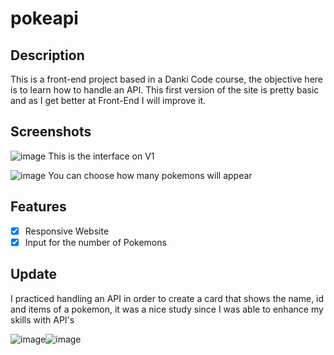 # pokeapi

## Description
This is a front-end project based in a Danki Code course, the objective here is to learn how to handle an API.
This first version of the site is pretty basic and as I get better at Front-End I will improve it.

## Screenshots

![image](https://user-images.githubusercontent.com/6317729/220955876-fd38735c-802e-4bee-976b-1e4fc483708d.png)
This is the interface on V1

![image](https://user-images.githubusercontent.com/6317729/220956037-feb41e37-10d0-44f6-b2e1-07cd705bfcdb.png)
You can choose how many pokemons will appear

## Features

- [x] Responsive Website
- [x] Input for the number of Pokemons

## Update
I practiced handling an API in order to create a card that shows the name, id and items of a pokemon, it was a nice study since I was able to enhance my skills with API's

![image](https://user-images.githubusercontent.com/6317729/223596895-22b2be49-8845-4a9c-82fc-9261b55eed37.png)![image](https://user-images.githubusercontent.com/6317729/223596969-ab2cea2e-4130-4f61-9f04-daf3814c82b0.png)


